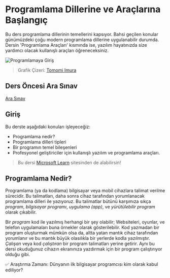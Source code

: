 # Programlama Dillerine ve Araçlarına Başlangıç

Bu ders programlama dillerinin temellerini kapsıyor. Bahsi geçilen konular günümüzdeki çoğu modern programlama dillerine uygulanabilir durumda. Dersin 'Programlama Araçları' kısmında ise,  yazılım hayatınızda size yardımcı olacak kullanışlı araçları öğreneceksiniz. 

![Programlamaya Giriş](../../sketchnotes/webdev101-programming.png)
>  Grafik Çizeri: [Tomomi Imura](https://twitter.com/girlie_mac)

## Ders Öncesi Ara Sınav
[Ara Sınav](https://ashy-river-0debb7803.1.azurestaticapps.net/quiz/1)

## Giriş

Bu derste aşağıdaki konuları işleyeceğiz: 

- Programlama nedir?
- Programlama dilleri tipleri
- Bir programın temel bileşenleri
- Profesyonel geliştiriciler için kullanışlı yazılım ve programlama araçları.


> Bu dersi [Microsoft Learn](https://docs.microsoft.com/learn/modules/web-development-101/introduction-programming?WT.mc_id=academic-13441-cxa) sitesinden de alabilirsin!

## Programlama Nedir?

Programlama (ya da kodlama) bilgisayar veya mobil cihazlara talimat verilme sürecidir. Bu talimatları, daha sonra cihaz tarafından yorumlanacak programlama dilleri ile yazıyoruz. Bu talimatlar bütünü karşımıza sıkça *program*, *bilgisayar programı*, *uygulama (app)*, ve *yürütülebilir program* olarak çıkabilir. 

Bir *program* kod ile yazılmış herhangi bir şey olabilir; Websiteleri, oyunlar, ve telefon uygulamaları buna örnekler olarak gösterilebilir. Kod yazmadan bir program oluşturmak mümkün olsa da, altta yatan mantık cihaz tarafından yorumlanır ve bu mantık büyük olasılıkla bir yerlerde kodla yazılmıştır. *Çalışan* veya kod *çalıştıran* bir program talimatları yerine getirir. Aynı bu dersi okuduğunuz cihazın ekranınıza yazdırmak için bir program çalıştırıyor olduğu gibi.

✅ Araştırma Zamanı: Dünyanın ilk bilgisayar programcısı kim olarak kabul ediliyor?


